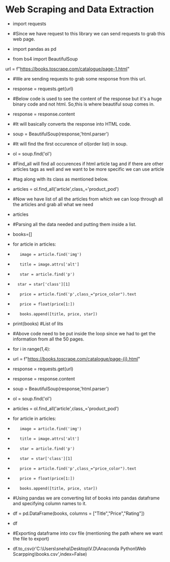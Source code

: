 # Web Scraping and Data Extraction

- import requests
- #Since we have request to this library we can send requests to grab this web page.

- import pandas as pd
- from bs4 import BeautifulSoup

url = f"https://books.toscrape.com/catalogue/page-1.html"

- #We are sending requests to grab some response from this url.
- response = requests.get(url)

- #Below code is used to see the content of the response but it's a huge binary code and not html. So,this is where beautiful soup comes in. 
- response = response.content

- #It will basically converts the response into HTML code.
- soup = BeautifulSoup(response,'html.parser')

- #It will find the first occurence of ol(order list) in soup.
- ol = soup.find('ol')

- #Find_all will find all occurences if html article tag and if there are other articles tags as well and we want to be more specific we can use article
- #tag along with its class as mentioned below.
- articles = ol.find_all('article',class_='product_pod')

- #Now we have list of all the articles from which we can loop through all the articles and grab all what we need
- articles

- #Parsing all the data needed and putting them inside a list.
- books=[]

- for article in articles:
-        image = article.find('img')
-        title = image.attrs['alt']
-        star = article.find('p')
-       star = star['class'][1]
-        price = article.find('p',class_="price_color").text
-        price = float(price[1:])
-        books.append([title, price, star])
- print(books) #List of lits

- #Above code need to be put inside the loop since we had to get the information from all the 50 pages.
- for i in range(1,4):
-    url = f"https://books.toscrape.com/catalogue/page-{i}.html"
    
-   response = requests.get(url)
    
-    response = response.content
    
-    soup = BeautifulSoup(response,'html.parser')
    
-    ol = soup.find('ol')
    
-    articles = ol.find_all('article',class_='product_pod')

    
-    for article in articles:
-        image = article.find('img')
-        title = image.attrs['alt']
-        star = article.find('p')
-        star = star['class'][1]
-        price = article.find('p',class_="price_color").text
-        price = float(price[1:])
-        books.append([title, price, star])

-  #Using pandas we are converting list of books into pandas dataframe and specifying column names to it. 
- df = pd.DataFrame(books, columns = ["Title","Price","Rating"])
- df

- #Exporting dataframe into csv file (mentioning the path where we want the file to export)
- df.to_csv(r'C:\Users\sneha\Desktop\V.D\Anaconda Python\Web Scarpping\books.csv',index=False)
